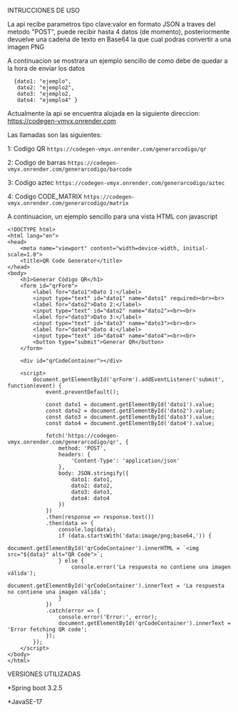 INTRUCCIONES DE USO

La api recibe parametros tipo clave:valor en formato JSON a traves del metodo "POST", puede recibir hasta 4 datos (de momento), posteriormente devuelve una cadena de texto en Base64 la que cual podras convertir a una imagen PNG 

A continuacion se mostrara un ejemplo sencillo de como debe de quedar a la hora de enviar los datos

```
  {dato1: "ejemplo",
   dato2: "ejemplo2",
   dato3: "ejemplo2,
   dato4: "ejemplo4" }
```

Actualmente la api se encuentra alojada en la siguiente direccion:
https://codegen-vmyx.onrender.com

Las llamadas son las siguientes:

1: Codigo QR
``
https://codegen-vmyx.onrender.com/generarcodigo/qr
``

2: Codigo de barras
``
https://codegen-vmyx.onrender.com/generarcodigo/barcode
``


3: Codigo aztec
``
https://codegen-vmyx.onrender.com/generarcodigo/aztec
``


4: Codigo CODE_MATRIX
``
https://codegen-vmyx.onrender.com/generarcodigo/matrix
``

A continuacion, un ejemplo sencillo para una vista HTML con javascript
````
<!DOCTYPE html>
<html lang="en">
<head>
    <meta name="viewport" content="width=device-width, initial-scale=1.0">
    <title>QR Code Generator</title>
</head>
<body>
    <h1>Generar Código QR</h1>
    <form id="qrForm">
        <label for="dato1">Dato 1:</label>
        <input type="text" id="dato1" name="dato1" required><br><br>
        <label for="dato2">Dato 2:</label>
        <input type="text" id="dato2" name="dato2"><br><br>
        <label for="dato3">Dato 3:</label>
        <input type="text" id="dato3" name="dato3"><br><br>
        <label for="dato4">Dato 4:</label>
        <input type="text" id="dato4" name="dato4"><br><br>
        <button type="submit">Generar QR</button>
    </form>

    <div id="qrCodeContainer"></div>

    <script>
        document.getElementById('qrForm').addEventListener('submit', function(event) {
            event.preventDefault();

            const dato1 = document.getElementById('dato1').value;
            const dato2 = document.getElementById('dato2').value;
            const dato3 = document.getElementById('dato3').value;
            const dato4 = document.getElementById('dato4').value;

            fetch('https://codegen-vmyx.onrender.com/generarcodigo/qr', {
                method: 'POST',
                headers: {
                    'Content-Type': 'application/json'
                },
                body: JSON.stringify({
                    dato1: dato1,
                    dato2: dato2,
                    dato3: dato3,
                    dato4: dato4
                })
            })
            .then(response => response.text())
            .then(data => {
                console.log(data);
                if (data.startsWith('data:image/png;base64,')) {
                    document.getElementById('qrCodeContainer').innerHTML = `<img src="${data}" alt="QR Code">`;
                } else {
                    console.error('La respuesta no contiene una imagen válida');
                    document.getElementById('qrCodeContainer').innerText = 'La respuesta no contiene una imagen válida';
                }
            })
            .catch(error => {
                console.error('Error:', error);
                document.getElementById('qrCodeContainer').innerText = 'Error fetching QR code';
            });
        });
    </script>
</body>
</html>
````

VERSIONES UTILIZADAS

*Spring boot 3.2.5

*JavaSE-17
